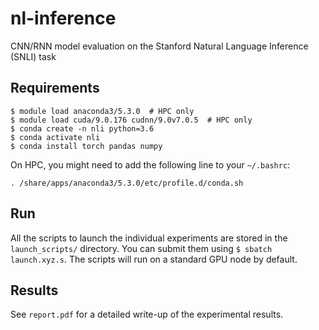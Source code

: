 # nl-inference

CNN/RNN model evaluation on the Stanford Natural Language Inference (SNLI) task

## Requirements

```
$ module load anaconda3/5.3.0  # HPC only
$ module load cuda/9.0.176 cudnn/9.0v7.0.5  # HPC only
$ conda create -n nli python=3.6
$ conda activate nli
$ conda install torch pandas numpy
```

On HPC, you might need to add the following line to your `~/.bashrc`:

`. /share/apps/anaconda3/5.3.0/etc/profile.d/conda.sh`

## Run

All the scripts to launch the individual experiments are stored in the `launch_scripts/` directory. You can submit them using `$ sbatch launch.xyz.s`. The scripts will run on a standard GPU node by default.

## Results

See `report.pdf` for a detailed write-up of the experimental results.
